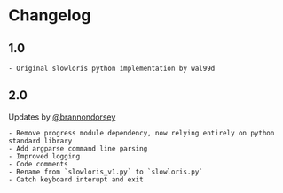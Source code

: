 # Changelog
## 1.0

	- Original slowloris python implementation by wal99d

## 2.0
Updates by [@brannondorsey](http://github.com/brannondorsey)

	- Remove progress module dependency, now relying entirely on python standard library
	- Add argparse command line parsing
	- Improved logging 
	- Code comments
	- Rename from `slowloris_v1.py` to `slowloris.py`
	- Catch keyboard interupt and exit
